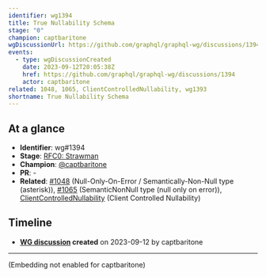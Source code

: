 ```yaml
---
identifier: wg1394
title: True Nullability Schema
stage: "0"
champion: captbaritone
wgDiscussionUrl: https://github.com/graphql/graphql-wg/discussions/1394
events:
  - type: wgDiscussionCreated
    date: 2023-09-12T20:05:38Z
    href: https://github.com/graphql/graphql-wg/discussions/1394
    actor: captbaritone
related: 1048, 1065, ClientControlledNullability, wg1393
shortname: True Nullability Schema
---
```


## At a glance

- **Identifier**: wg#1394
- **Stage**: [RFC0: Strawman](https://github.com/graphql/graphql-spec/blob/main/CONTRIBUTING.md#stage-0-strawman)
- **Champion**: [@captbaritone](https://github.com/captbaritone)
- **PR**: -
- **Related**: [#1048](/rfcs/1048) (Null-Only-On-Error / Semantically-Non-Null type (asterisk)), [#1065](/rfcs/1065) (SemanticNonNull type (null only on error)), [ClientControlledNullability](/rfcs/ClientControlledNullability) (Client Controlled Nullability)

<!-- BEGIN_CUSTOM_TEXT -->



<!-- END_CUSTOM_TEXT -->

## Timeline

- **[WG discussion](https://github.com/graphql/graphql-wg/discussions/1394) created** on 2023-09-12 by captbaritone

<!-- VERBATIM -->

---

(Embedding not enabled for captbaritone)
